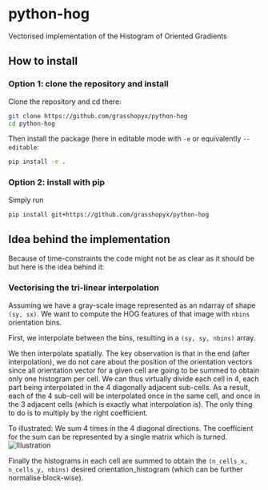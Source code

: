 # python-hog

Vectorised implementation of the Histogram of Oriented Gradients

## How to install
 
### Option 1: clone the repository and install

Clone the repository and cd there:
```bash
git clone https://github.com/grasshopyx/python-hog
cd python-hog
```
Then install the package (here in editable mode with `-e` or equivalently `--editable`:
```bash
pip install -e .
```

### Option 2: install with pip

Simply run
```bash
pip install git+https://github.com/grasshopyx/python-hog
```

## Idea behind the implementation

Because of time-constraints the code might not be as clear as it should be but here is the idea behind it:

### Vectorising the tri-linear interpolation
Assuming we have a gray-scale image represented as an ndarray of shape `(sy, sx)`.
We want to compute the HOG features of that image with `nbins` orientation bins.

First, we interpolate between the bins, resulting in a `(sy, sy, nbins)` array.

We then interpolate spatially. The key observation is that in the end (after interpolation), we do not care about the position of the orientation vectors since all orientation vector for a given cell are going to be summed to obtain only one histogram per cell.
We can thus virtually divide each cell in 4, each part being interpolated in the 4 diagonally adjacent sub-cells.
As a result, each of the 4 sub-cell will be interpolated once in the same cell, and once in the 3 adjacent cells (which is exactly what interpolation is).
The only thing to do is to multiply by the right coefficient. 

To illustrated: We sum 4 times in the 4 diagonal directions. The coefficient for the sum can be represented by a single matrix which is turned.
![Illustration](./images/interpolation_illustration.jpg)

Finally the histograms in each cell are summed to obtain the `(n_cells_x, n_cells_y, nbins)` desired orientation_histogram (which can be further normalise block-wise).
